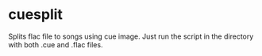 # cuesplit

Splits flac file to songs using cue image. Just run the script in the directory with both .cue and .flac files.
